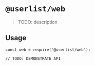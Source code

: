 # `@userlist/web`

> TODO: description

## Usage

```
const web = require('@userlist/web');

// TODO: DEMONSTRATE API
```
